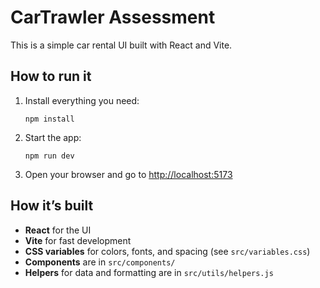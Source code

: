 # CarTrawler Assessment

This is a simple car rental UI built with React and Vite.

## How to run it

1. Install everything you need:
    ```
    npm install
    ```
2. Start the app:
    ```
    npm run dev
    ```
3. Open your browser and go to [http://localhost:5173](http://localhost:5173)

## How it’s built

-   **React** for the UI
-   **Vite** for fast development
-   **CSS variables** for colors, fonts, and spacing (see `src/variables.css`)
-   **Components** are in `src/components/`
-   **Helpers** for data and formatting are in `src/utils/helpers.js`
